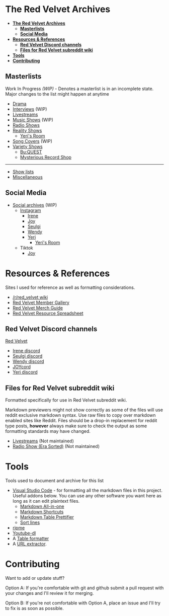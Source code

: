 # **The Red Velvet Archives**

- [**The Red Velvet Archives**](#the-red-velvet-archives)
  - [**Masterlists**](#masterlists)
  - [**Social Media**](#social-media)
- [**Resources & References**](#resources--references)
  - [**Red Velvet Discord channels**](#red-velvet-discord-channels)
  - [**Files for Red Velvet subreddit wiki**](#files-for-red-velvet-subreddit-wiki)
- [**Tools**](#tools)
- [**Contributing**](#contributing)

## **Masterlists**

Work In Progress _(WIP)_ - Denotes a masterlist is in an incomplete state. Major changes to the list might happen at anytime

* [Drama](./drama.md)
* [Interviews](./interviews.md) (WIP)
* [Livestreams](./livestreams.md)
* [Music Shows](./music_shows.md) (WIP)
* [Radio Shows](./radio_shows.md)
* [Reality Shows](./reality_shows.md)
  * [Yeri's Room](./shows/yeri's-room.md)
* [Song Covers](./song_covers.md) (WIP)
* [Variety Shows](./variety_shows.md)
  * [Bu:QUEST](./shows/bu-quest.md)
  * [Mysterious Record Shop](./shows/jtbc-mysterious-record-shop.md)

___
* [Show lists](./shows/readme.md)
* [Miscellaneous](./misc.md)

## **Social Media**
* [Social archives](./social_archives/README.md) (WIP)
  * [Instagram](./social_archives/instagram/README.md)
    * [Irene](https://www.instagram.com/renebaebae/)
    * [Joy](https://www.instagram.com/_imyour_joy/)
    * [Seulgi](https://www.instagram.com/hi_sseulgi/)
    * [Wendy](https://www.instagram.com/todayis_wendy/)
    * [Yeri](https://www.instagram.com/yerimiese/)
      * [Yeri's Room](https://www.instagram.com/yerihan_bang/)
  * Tiktok
    * [Joy](https://www.tiktok.com/@__imyour_joy)

# **Resources & References**
Sites I used for reference as well as formatting considerations.

* [/r/red_velvet wiki][rvwiki]
* [Red Velvet Member Gallery][member_gallery]
* [Red Velvet Merch Guide][merch_guide]
* [Red Velvet Resource Spreadsheet][res_ss]

## **Red Velvet Discord channels**

[Red Velvet][rvcord]
  * [Irene discord](https://discord.gg/9dggJ2s)
  * [Seulgi discord](https://discord.gg/Ddf7t6w)
  * [Wendy discord](https://discord.gg/vzWxsXg)
  * [JOYcord](https://discord.gg/n4WZed9)
  * [Yeri discord](https://discord.gg/PN874zz)

## **Files for Red Velvet subreddit wiki**
Formatted specifically for use in Red Velvet subreddit wiki.

Markdown previewers might not show correctly as some of the files will use reddit exclusive markdown syntax.
Use raw files to copy over markdown enabled sites like Reddit.
Files should be a drop-in replacement for reddit type posts, **however** always make sure to check the output as some formatting standards may have changed.

* [Livestreams](./red_velvet_wiki/red_velvet_wiki_livestream.md) (Not maintained)
* [Radio Show \(Era Sorted\)](./red_velvet_wiki/red_velvet_wiki_radio_era_sort.md) (Not maintained)

# **Tools**
Tools used to document and archive for this list

* [Visual Studio Code](https://code.visualstudio.com/) - for formatting all the markdown files in this project. Useful addons below. You can use any other software you want here as long as it can edit plaintext files.
  * [Markdown All-in-one](https://marketplace.visualstudio.com/items?itemName=yzhang.markdown-all-in-one)
  * [Markdown Shortcuts](https://marketplace.visualstudio.com/items?itemName=mdickin.markdown-shortcuts)
  * [Markdown Table Prettifier](https://marketplace.visualstudio.com/items?itemName=darkriszty.markdown-table-prettify)
  * [Sort lines](https://marketplace.visualstudio.com/items?itemName=Tyriar.sort-lines)
* [ripme](https://github.com/RipMeApp/ripme)
* [Youtube-dl](https://github.com/ytdl-org/youtube-dl/)
* A [Table formatter](https://tableconvert.com/)
* A [URL extractor](https://www.browserling.com/tools/extract-urls).

# **Contributing**

Want to add or update stuff?

Option A: If you're comfortable with git and github submit a pull request with your changes and I'll review it for merging.

Option B: If you're not comfortable with Option A, place an issue and I'll try to fix is as soon as possible.

[member_gallery]:https://docs.google.com/spreadsheets/d/1ZJw_TcUnMVDfcYo6SRssM-zCmFUiUAM2XfCLl6oj5rc/edit#gid=1410958904
[merch_guide]:https://docs.google.com/spreadsheets/d/13JS1OgXd03om2OfZ6XOzRl_kNyXQHKXgIojVxGer_1I/edit#gid=412688846
[res_ss]:https://docs.google.com/spreadsheets/d/1FKsk1QwLYHNqeW9l0Y9jFCacWe6KkPj9QMgcKt4ZaTQ/edit#gid=0
[res_ss_ods]:./resources/Red_Velvet_Resources_0420.ods
[res_ss_xlsx]:./resources/Red_Velvet_Resources_0420.xlsx
[rvwiki]: https://www.reddit.com/r/red_velvet/wiki/index
[rvcord]:https://discord.gg/K6DVMMg